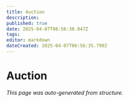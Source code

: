```yaml
---
title: Auction
description: 
published: true
date: 2025-04-07T06:56:38.047Z
tags: 
editor: markdown
dateCreated: 2025-04-07T06:56:35.799Z
---
```


# Auction

*This page was auto-generated from structure.*